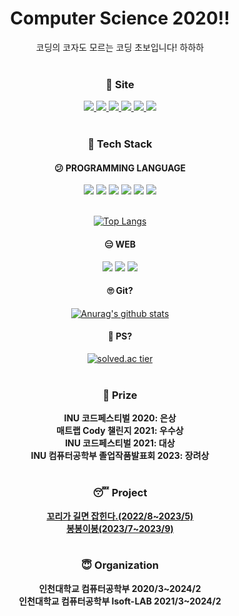 <div align=center>
 <h1>Computer Science 2020!!</h1>
 코딩의 코자도 모르는 코딩 초보입니다! 하하하<br><br>
 
 ### 🤔 Site<br>
 <a href="mailto:hgyellow0505@gmail.com">
  <img src="https://img.shields.io/badge/GMail-EA4335?style=for-the-badge&logo=gmail&logoColor=white&link=hgyellow0505@gmail.com"/>
 </a>
 <a href="https://www.instagram.com/hg_yellow/" target="_blank">
  <img src="https://img.shields.io/badge/Instagram-E4405F?style=for-the-badge&logo=instagram&logoColor=FFFFFF"/>
 </a>
 <a href="https://www.facebook.com/profile.php?id=100009155601932" target="_blank">
  <img src="https://img.shields.io/badge/facebook-1877F2?style=for-the-badge&logo=facebook&logoColor=FFFFFF"/>
 </a>
 <a href="https://github.com/jang010505" target="_blank">
  <img src="https://img.shields.io/badge/github-181717?style=for-the-badge&logo=github&logoColor=FFFFFF"/>
 </a>
 <a href="https://www.acmicpc.net/user/jang010505" target="_blank">
  <img src="https://img.shields.io/badge/baekjoon-ffffff?style=for-the-badge"/>
 </a>
 <a href="https://velog.io/@jang010505" target="_blank">
  <img src="https://img.shields.io/badge/velog-EA4335?style=for-the-badge"/>
 </a>
 <br><br>

 ### 🤮 Tech Stack<br>
 #### 😕 PROGRAMMING LANGUAGE<br>
 <img src="https://img.shields.io/badge/C-A8B9CC?style=for-the-badge&logo=c&logoColor=ffffff"/>
 <img src="https://img.shields.io/badge/Python-3776AB?style=for-the-badge&logo=python&logoColor=ffffff"/>
 <img src="https://img.shields.io/badge/C%2B%2B-00599C?style=for-the-badge&logo=c%2B%2B&logoColor=ffffff"/>
 <img src="https://img.shields.io/badge/java-000000?style=for-the-badge&logo=intellijidea&logoColor=ffffff"/>
 <img src="https://img.shields.io/badge/mysql-4479A1?style=for-the-badge&logo=mysql&logoColor=ffffff"/>
 <img src="https://img.shields.io/badge/MATLAB-D4F4FA?style=for-the-badge"/><br><br>
 
 [![Top Langs](https://github-readme-stats.vercel.app/api/top-langs/?username=jang010505&layout=compact&theme=swift&hide=jupyter%20notebook)](https://github.com/anuraghazra/github-readme-stats) 
 <br>
 
 #### 😑 WEB<br>
 <img src="https://img.shields.io/badge/springboot-6DB33F?style=for-the-badge&logo=springboot&logoColor=ffffff"/>
 <img src="https://img.shields.io/badge/django-092E20?style=for-the-badge&logo=django&logoColor=ffffff"/>
 <img src="https://img.shields.io/badge/flask-000000?style=for-the-badge&logo=flask&logoColor=ffffff"/>
 <br>
 
 #### 🙄 Git?<br>
 [![Anurag's github stats](https://github-readme-stats.vercel.app/api?username=jang010505&show_icons=true&theme=swift&hide_title=true)](https://github.com/anuraghazra/github-readme-stats) 
 <br>
 
 #### 🤗 PS?<br>
 [![solved.ac tier](http://mazassumnida.wtf/api/v2/generate_badge?boj=jang010505)](https://solved.ac/jang010505)
 <br><br>
 
 ### 🫠 Prize<br>
 **INU 코드페스티벌 2020: 은상**<br>
 **매트랩 Cody 챌린지 2021: 우수상**<br>
 **INU 코드페스티벌 2021: 대상**<br>
 **INU 컴퓨터공학부 졸업작품발표회 2023: 장려상**
<br><br>
 ### 😴 Project
 **<a href="https://github.com/GifticonRangers" target="_blank">꼬리가 길면 잡힌다.(2022/8~2023/5)</a>**<br>
 **<a href="https://github.com/BongBong-E-Bong" target="_blank">봉봉이봉(2023/7~2023/9)</a>**
 <br><br>
 ### 😇 Organization<br>
 **인천대학교 컴퓨터공학부 2020/3~2024/2**<br>
 **인천대학교 컴퓨터공학부 Isoft-LAB 2021/3~2024/2**
</div>

